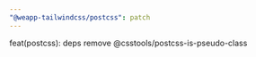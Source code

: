 ```yaml
---
"@weapp-tailwindcss/postcss": patch
---
```


feat(postcss): deps remove @csstools/postcss-is-pseudo-class
